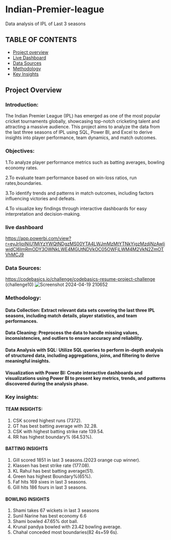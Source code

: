 # Indian-Premier-league
Data analysis of IPL of Last 3 seasons
## TABLE OF CONTENTS
- [Project overview](#project-overview)
- [Live Dashboard](#live-dashboard)
- [Data Sources](#data-sources)
- [Methodology](#methodology)
- [Key Insights](#key-insights)
## Project Overview
### Introduction:
The Indian Premier League (IPL) has emerged as one of the most popular cricket tournaments globally, showcasing top-notch cricketing talent and attracting a massive audience. This project aims to analyze the data from the last three seasons of IPL using SQL, Power BI, and Excel to derive insights into player performance, team dynamics, and match outcomes.

### Objectives:
1.To analyze player performance metrics such as batting averages, bowling economy rates.

2.To evaluate team performance based on win-loss ratios, run rates,boundaries.

3.To identify trends and patterns in match outcomes, including factors influencing victories and defeats.

4.To visualize key findings through interactive dashboards for easy interpretation and decision-making.
### live dashboard
https://app.powerbi.com/view?r=eyJrIjoiNjU1MjYzYWQtNDgzMS00YTA4LWJmMzMtYTNkYjgzMzdjNzAwIiwidCI6ImRmODY3OWNkLWE4MGUtNDVkOC05OWFjLWM4M2VkN2ZmOTVhMCJ9
### Data Sources:
https://codebasics.io/challenge/codebasics-resume-project-challenge (challenge10)
![Screenshot 2024-04-19 210652](https://github.com/Github-sanket07sett/AFC-Asian-Cup-2023-QATAR-/assets/137095374/092ed782-d244-441d-b253-12fa51cdcfc8)


### Methodology:

#### Data Collection: Extract relevant data sets covering the last three IPL seasons, including match details, player statistics, and team performances.

#### Data Cleaning: Preprocess the data to handle missing values, inconsistencies, and outliers to ensure accuracy and reliability.

#### Data Analysis with SQL: Utilize SQL queries to perform in-depth analysis of structured data, including aggregations, joins, and filtering to derive meaningful insights.

#### Visualization with Power BI: Create interactive dashboards and visualizations using Power BI to present key metrics, trends, and patterns discovered during the analysis phase.

### Key insights:
#### TEAM INSIGHTS:
1. CSK scored highest runs (7372).
2. GT has best batting average with 32.28.
3. CSK with highest batting strike rate 139.54.
4. RR has highest boundary% (64.53%).
#### BATTING INSIGHTS
1. Gill scored 1851 in last 3 seasons.(2023 orange cup winner).
2. Klassen has best strike rate (177.08).
3. KL Rahul has best batting average(51).
4. Green has highest Boundary%(65%).
5. Faf hits 169 sixes in last 3 seasons.
6. Gill hits 186 fours in last 3 seasons.
#### BOWLING INSIGHTS
1. Shami takes 67 wickets in last 3 seasons
2. Sunil Narine has best economy 6.6
3. Shami bowled 47.65% dot ball.
4. Krunal pandya bowled with 23.42 bowling average.
5. Chahal conceded most boundaries(82 4s+59 6s).
    
